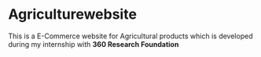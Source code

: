 # Agriculturewebsite

This is a E-Commerce website for Agricultural products which is developed during my internship with <strong>360 Research Foundation</strong>
